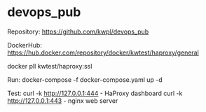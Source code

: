 # devops_pub
Repository:
https://github.com/kwpl/devops_pub

DockerHub:
https://hub.docker.com/repository/docker/kwtest/haproxy/general

docker pll kwtest/haproxy:ssl

Run:
docker-compose -f docker-compose.yaml up -d

Test:
curl -k http://127.0.0.1:444 - HaProxy dashboard
curl -k http://127.0.0.1:443 - nginx web server